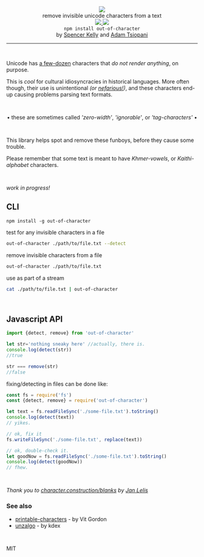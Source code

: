 <div align="center">
  <img src="https://cloud.githubusercontent.com/assets/399657/23590290/ede73772-01aa-11e7-8915-181ef21027bc.png" />

  <div>remove invisible unicode characters from a text</div>
  
  <!-- npm version -->
  <a href="https://npmjs.org/package/out-of-character">
    <img src="https://img.shields.io/npm/v/out-of-character.svg?style=flat-square" />
  </a>
  
  <!-- file size -->
  <a href="https://unpkg.com/out-of-character/builds/out-of-character.min.js">
    <img src="https://badge-size.herokuapp.com/spencermountain/compromise/master/plugins/dates/builds/out-of-character.min.js" />
  </a>
</div>

<div align="center">
  <code>npm install out-of-character</code>
    <div>by <a href="https://github.com/spencermountain">Spencer Kelly</a> and <a href="https://github.com/thegoatherder">Adam Tsiopani</a></div>
  <hr/>
</div>

<!-- spacer -->
<img height="15px" src="https://user-images.githubusercontent.com/399657/68221862-17ceb980-ffb8-11e9-87d4-7b30b6488f16.png"/>

Unicode has [a few-dozen](https://character.construction/blanks) characters that *do not render anything*, on purpose.

This is *cool* for cultural idiosyncracies in historical languages. 
More often though, their use is unintentional *(or [nefarious!](https://330k.github.io/misc_tools/unicode_steganography.html))*, and these characters end-up causing problems parsing text formats.

<img height="15px" src="https://user-images.githubusercontent.com/399657/68221862-17ceb980-ffb8-11e9-87d4-7b30b6488f16.png"/>
<!-- spacer -->

<div align="center">

• these are sometimes called *'zero-width'*, *'ignorable'*, or *'tag-characters'* • <br/>

</div>

<img height="15px" src="https://user-images.githubusercontent.com/399657/68221862-17ceb980-ffb8-11e9-87d4-7b30b6488f16.png"/>
<!-- spacer -->


This library helps spot and remove these funboys, before they cause some trouble.

Please remember that some text is meant to have *Khmer-vowels*, or *Kaithi-alphabet* characters.

<!-- spacer -->
<img height="15px" src="https://user-images.githubusercontent.com/399657/68221862-17ceb980-ffb8-11e9-87d4-7b30b6488f16.png"/>

*work in progress!*

## CLI

<di>
  <code>npm install -g out-of-character</code>
</di>

test for any invisible characters in a file
```bash
out-of-character ./path/to/file.txt --detect
```

remove invisible characters from a file
```bash
out-of-character ./path/to/file.txt
```

use as part of a stream
```bash
cat ./path/to/file.txt | out-of-character
```


<!-- spacer -->
<img height="15px" src="https://user-images.githubusercontent.com/399657/68221862-17ceb980-ffb8-11e9-87d4-7b30b6488f16.png"/>

## Javascript API
```js
import {detect, remove} from 'out-of-character'

let str='noth­ing s͏neak឵y h᠎ere' //actually, there is.
console.log(detect(str))
//true

str === remove(str)
//false
```

fixing/detecting in files can be done like:
```js
const fs = require('fs')
const {detect, remove} = require('out-of-character')

let text = fs.readFileSync('./some-file.txt').toString()
console.log(detect(text))
// yikes.

// ok, fix it
fs.writeFileSync('./some-file.txt', replace(text))

// ok, double-check it.
let goodNow = fs.readFileSync('./some-file.txt').toString()
console.log(detect(goodNow))
// fhew.

```

<!-- spacer -->
<img height="15px" src="https://user-images.githubusercontent.com/399657/68221862-17ceb980-ffb8-11e9-87d4-7b30b6488f16.png"/>

*Thank you to [character.construction/blanks](https://character.construction/blanks) by [Jan Lelis](https://janlelis.com/)*

### See also
* [printable-characters](https://github.com/xpl/printable-characters) - by Vit Gordon
* [unzalgo](https://github.com/kdex/unzalgo) - by kdex

<!-- spacer -->
<img height="15px" src="https://user-images.githubusercontent.com/399657/68221862-17ceb980-ffb8-11e9-87d4-7b30b6488f16.png"/>

MIT